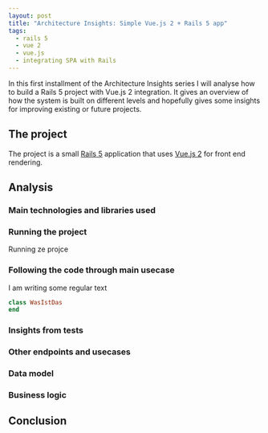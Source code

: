 ```yaml
---
layout: post
title: "Architecture Insights: Simple Vue.js 2 + Rails 5 app"
tags:
  - rails 5
  - vue 2
  - vue.js
  - integrating SPA with Rails
---
```


In this first installment of the Architecture Insights series I will analyse how to build a Rails 5 project with Vue.js 2 integration. It gives an overview of how the system is built on different levels and hopefully gives some insights for improving existing or future projects.

## The project

The project is a small [Rails 5](http://rubyonrails.org/) application that uses [Vue.js 2](https://vuejs.org/) for front end rendering.

## Analysis

### Main technologies and libraries used

### Running the project
 Running ze projce
### Following the code through main usecase

I am writing some regular text

```ruby
class WasIstDas
end
```

### Insights from tests

### Other endpoints and usecases

### Data model

### Business logic

## Conclusion

